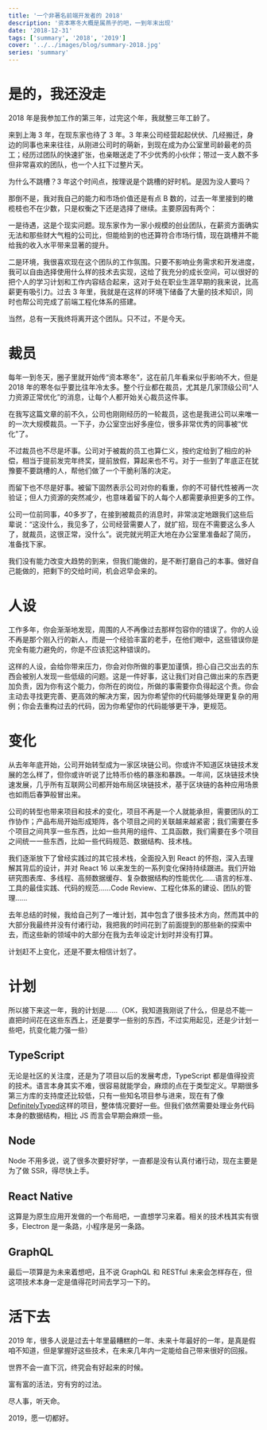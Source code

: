 ```yaml
---
title: '一个非著名前端开发者的 2018'
description: '资本寒冬大概是属燕子的吧，一到年末出现'
date: '2018-12-31'
tags: ['summary', '2018', '2019']
cover: '../../images/blog/summary-2018.jpg'
series: 'summary'
---
```


# 是的，我还没走

2018 年是我参加工作的第三年，过完这个年，我就整三年工龄了。

来到上海 3 年，在现东家也待了 3 年。3 年来公司经营起起伏伏、几经搬迁，身边的同事也来来往往，从刚进公司时的萌新，到现在成为办公室里司龄最老的员工；经历过团队的快速扩张，也亲眼送走了不少优秀的小伙伴；带过一支人数不多但非常喜欢的团队，也一个人扛下过整片天。

为什么不跳槽？3 年这个时间点，按理说是个跳槽的好时机。是因为没人要吗？

那倒不是，我对我自己的能力和市场价值还是有点 B 数的，过去一年里接到的橄榄枝也不在少数，只是权衡之下还是选择了继续。主要原因有两个：

一是待遇，这是个现实问题。现东家作为一家小规模的创业团队，在薪资方面确实无法和那些财大气粗的公司比，但能给到的也还算符合市场行情，现在跳槽并不能给我的收入水平带来显著的提升。

二是环境，我很喜欢现在这个团队的工作氛围。只要不影响业务需求和开发进度，我可以自由选择使用什么样的技术去实现，这给了我充分的成长空间，可以很好的把个人的学习计划和工作内容结合起来，这对于处在职业生涯早期的我来说，比高薪更有吸引力。过去 3 年里，我就是在这样的环境下储备了大量的技术知识，同时也帮公司完成了前端工程化体系的搭建。

当然，总有一天我终将离开这个团队。只不过，不是今天。

# 裁员

每年一到冬天，圈子里就开始传“资本寒冬”，这在前几年看来似乎影响不大，但是 2018 年的寒冬似乎要比往年冷太多。整个行业都在裁员，尤其是几家顶级公司“人力资源正常优化”的消息，让每个人都开始关心裁员这件事。

在我写这篇文章的前不久，公司也刚刚经历的一轮裁员，这也是我进公司以来唯一的一次大规模裁员。一下子，办公室空出好多座位，很多非常优秀的同事被“优化”了。

不过裁员也不尽是坏事。公司对于被裁的员工也算仁义，按约定给到了相应的补偿，相当于提前发完年终奖，提前放假，算起来也不亏。对于一些到了年底正在犹豫要不要跳槽的人，帮他们做了一个干脆利落的决定。

而留下也不尽是好事。被留下固然表示公司对你的看重，你的不可替代性被再一次验证；但人力资源的突然减少，也意味着留下的人每个人都需要承担更多的工作。

公司一位前同事，40多岁了，在接到被裁员的消息时，非常淡定地跟我们这些后辈说：“这没什么，我见多了，公司经营需要人了，就扩招，现在不需要这么多人了，就裁员，这很正常，没什么”。说完就光明正大地在办公室里准备起了简历，准备找下家。

我们没有能力改变大趋势的到来，但我们能做的，是不断打磨自己的本事。做好自己能做的，把剩下的交给时间，机会迟早会来的。

# 人设

工作多年，你会渐渐地发现，周围的人不再像过去那样包容你的错误了。你的人设不再是那个刚入行的新人，而是一个经验丰富的老手，在他们眼中，这些错误你是完全有能力避免的，你是不应该犯这种错误的。

这样的人设，会给你带来压力，你会对你所做的事更加谨慎，担心自己交出去的东西会被别人发现一些低级的问题。这是一件好事，这让我们对自己做出来的东西更加负责，因为你有这个能力，你所在的岗位，所做的事需要你负得起这个责。你会主动去寻找更完善、更高效的解决方案，因为你希望你的代码能够处理更复杂的用例；你会去重构过去的代码，因为你希望你的代码能够更干净，更规范。

# 变化

从去年年底开始，公司开始转型成为一家区块链公司。你或许不知道区块链技术发展的怎么样了，但你或许听说了比特币价格的暴涨和暴跌。一年间，区块链技术快速发展，几乎所有互联网公司都开始布局区块链技术，基于区块链的各种应用场景也如雨后春笋般冒出来。

公司的转型也带来项目和技术的变化，项目不再是一个人就能承担，需要团队的工作协作；产品布局开始形成矩阵，各个项目之间的关联越来越紧密；我们需要在多个项目之间共享一些东西，比如一些共用的组件、工具函数，我们需要在多个项目之间统一一些东西，比如一些代码规范、数据结构、技术栈。

我们逐渐放下了曾经实践过的其它技术栈，全面投入到 React 的怀抱，深入去理解其背后的设计，并对 React 16 以来发生的一系列变化保持持续跟进。我们开始研究图表库、多线程、高频数据缓存、复杂数据结构的性能优化……语言的标准、工具的最佳实践、代码的规范……Code Review、工程化体系的建设、团队的管理……

去年总结的时候，我给自己列了一堆计划，其中包含了很多技术方向，然而其中的大部分我最终并没有付诸行动，我把我的时间花到了前面提到的那些新的探索中去，而这些新的领域中的大部分在我为去年设定计划时并没有打算。

计划赶不上变化，还是不要太相信计划了。

# 计划

所以接下来这一年，我的计划是……（OK，我知道我刚说了什么，但是总不能一直把时间花在这些东西上，还是要学一些别的东西，不过实用起见，还是少计划一些吧，抗变化能力强一些）

## TypeScript

无论是社区的关注度，还是为了项目以后的发展考虑，TypeScript 都是值得投资的技术。语言本身其实不难，很容易就能学会，麻烦的点在于类型定义。早期很多第三方库的支持度还比较低，只有一些知名项目参与进来，现在有了像<a target='_blank' href='https://github.com/DefinitelyTyped/DefinitelyTyped'>DefinitelyTyped</a>这样的项目，整体情况要好一些。但我们依然需要处理业务代码本身的数据结构，相比 JS 而言会早期会麻烦一些。

## Node

Node 不用多说，说了很多次要好好学，一直都是没有认真付诸行动，现在主要是为了做 SSR，得尽快上手。

## React Native

这算是为原生应用开发做的一个布局吧，一直想学习来着。相关的技术栈其实有很多，Electron 是一条路，小程序是另一条路。

## GraphQL

最后一项算是为未来着想吧，且不说 GraphQL 和 RESTful 未来会怎样存在，但这项技术本身一定是值得花时间去学习一下的。

# 活下去

2019 年，很多人说是过去十年里最糟糕的一年、未来十年最好的一年，是真是假咱不知道，但是掌握好这些技术，在未来几年内一定能给自己带来很好的回报。

世界不会一直下沉，终究会有好起来的时候。

富有富的活法，穷有穷的过法。

尽人事，听天命。

2019，愿一切都好。